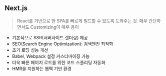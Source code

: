 ## Next.js
>  React를 기반으로 한 SPA를 빠르게 빌드할 수 있도록 도와주는 것. 매우 간단하면서도 Customizing이 매우 용이
- 기본적으로 SSR(서버사이드 렌더링) 제공
- SEO(Search Engine Optimization): 검색엔진 최적화
- 초기 로딩 성능 개선
- Babel, Webpack 설정 커스터마이징 가능
- 더욱 빠른 페이지 로드를 위한 코드 스플리팅 자동화
- HMR을 지원하는 웹팩 기반 환경
